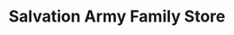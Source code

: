 ---
title: "Salvation Army Family Store"
url: /midland/salvation-army-family-store/
shop: Gebrauchtwaren
---